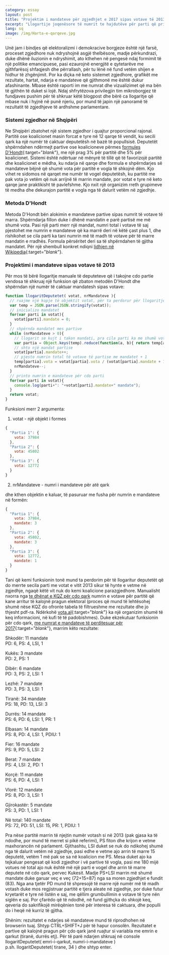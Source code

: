 ```yaml
---
category: essay
layout: post
title: "Projektim i mandateve për zgjedhjet e 2017 sipas votave të 2013"
excerpt: "Llogartije joqenësore të numrit te hajdutëve për parti që pritet të kemi në parlament"
lang: sq
image: /img/Harta-e-qarqeve.jpg
---
```


Unë jam i bindjes që elektoralizmi i demokracive borgjeze është një farsë, proceset zgjedhore nuk ndryshojnë asgjë thelbësore, madje përkundrazi, duke dhënë iluzionin e ndryshimit, ato kthehen në pengesë ndaj formimit të një politike emancipuese, pasi ezaurojnë energjitë e qytetarëve me gjithfarësoj shfaqjesh dhe përrallash, për tu lënë në fund vetëm shijen e hidhur të zhgënjimit.
Por ka diçka në keto sistemet zgjedhore, grafikët me rezultate, hartat, ndarja e mandateve që gjithmonë me është dukur afashinante. Mbase është raporti im me numrat dhe vizualizimet që ma bën të gjithën të duket si lojë. Ndaj shfrytëzova privilegjin tim mikroborgjez të fundjaves pushim për të shkruar këtë blogpost dhe bërë ca llogaritje që mbase nuk i hyjnë në punë njeriu, por mund të japin një panoramë të rezultatit të zgjedhjeve të ardhshme parlamentare.

### Sistemi zgjedhor në Shqipëri

Ne Shqipëri zbatohet një sistem zgjedhor i quajtur proporcional rajonal. Partitë ose koalicionet masin forcat e tyre në 12 qarqe të vendit, ku secili qark ka një numër të caktuar deputetësh në bazë të popullsisë. Deputetët shpërndahen ndërmejt partive ose koalicioneve përmes [formules D'Hondt](https://en.wikipedia.org/wiki/D%27Hondt_method){:target="_blank_"}, me një prag 3% për partitë dhe 5% për koalicionet. Sistemi është ndërtuar në mënyrë të tillë që të favorizojë partitë dhe koalicionet e mëdha, ku ndarja në qarqe dhe formula e shpërndarjes së mandateve bëjnë që shumë vota për partitë e vogla të shkojnë dëm. Kjo vihet re sidomos në qarqet me numër të vogel deputetësh, ku partitë me pak vota jo vetëm që nuk arrijnë të marrin mandate, por votat e tyre në keto qarqe jane praktikisht të pavlefshme. Kjo nxit një organizim rreth grupimeve të medha dhe dekurajon partitë e vogla nga të dalurit vetëm në zgjedhje.

### Metoda D'Hondt

Metoda D'Hondt bën alokimin e mandateve partive sipas numrit të votave të marra. Shpërndarja fillon duke i dhënë mandatin e parë partisë me më shumë vota. Pasi një parti merr një mandat, numri total i votave të saj pjestohet me numrin e mandateve që ka marrë deri në këtë çast plus 1, dhe rishikohet se cila parti ka tani numrin më të madh të votave për të marre mandatin e rradhës. Formula përsëritet deri sa të shpërndahen të gjitha mandatet. Për një shembull konkret ndiqni [lidhjen në Wikipedia](https://en.wikipedia.org/wiki/D%27Hondt_method#Allocation){:target="_blank_"}.

### Projektimi i mandateve sipas votave të 2013

Për mos të bërë llogaritje manuale të deputeteve që i takojne cdo partie vendosa të shkruaj një funksion që zbaton metodën D'Hondt dhe shpërndan një numër të caktuar mandatesh sipas votave:
``` javascript
function llogaritDeputetet( votat, nrMandateve ){
  // ruajme një kopje të objektit votat, për ta perdorur për llogaritje
  var temp = JSON.parse(JSON.stringify(votat));
  // inicializo mandatet
  for(var parti in votat){
    votat[parti].mandate = 0;
  }
  // shpërnda mandatet mes partive
  while (nrMandateve > 0){
    // llogarit se kujt i takon mandati, pra cila parti ka me shumë vota
    var partia = Object.keys(temp).reduce(function(a, b){ return temp[a].vota > temp[b].vota ? a : b });
    // shto një mandat partise
    votat[partia].mandate++;
    // pjesto numrin total të votave të partise me mandatet + 1
    temp[partia].vota = votat[partia].vota / (votat[partia].mandate + 1);
    nrMandateve--;
  }
  // printo numrin e mandateve për cdo parti
  for(var parti in votat){
    console.log(parti+": "+votat[parti].mandate+" mandate");
  }
  return votat;
}
```
Funksioni merr 2 argumenta:
1. votat - një objekt i formes
``` javascript
{
  "Partia 1": {
    vota: 37984
  },
  "Partia 2": {
    vota: 45802
  },
  "Partia 3": {
    vota: 12772
  }
}
```
2. nrMandateve - numri i mandateve për atë qark

dhe kthen objektin e kaluar, të pasuruar me fusha për numrin e mandateve në formën:
``` javascript
{
  "Partia 1": {
    vota: 37984,
    mandate: 3
  },
  "Partia 2": {
    vota: 45802,
    mandate: 3
  },
  "Partia 3": {
    vota: 12772,
    mandate: 1
  }
}
```
Tani që kemi funksionin tonë mund ta perdorim për të llogaritur deputetët që do merrte secila parti me votat e vitit 2013 sikur të hynte e vetme në zgjedhje, ngaqë këtë vit nuk do kemi koalicione parazgjedhore. Manualisht nxorra nga [te dhënat e KQZ për cdo qark](http://cec.org.al/sq-al/PE2013-Results) numrin e votave për partitë që kane arritur të kalojnë pragun elektoral (proces që mund të lehtësohej shumë nëse KQZ do ofronte tabela të filtrueshme me rezultate dhe jo thjesht pdf-ra. Ndërkohë [vota.al](http://vota.al){:target="_blank_"} ka një organizim shumë të keq informacioni, në kufi të të padobishmes). Duke ekzekutuar funksionin për cdo qark, [me numrat e mandateve të perditesuar për 2017](https://grigorm.github.io/img/Harta-e-qarqeve.jpg){:target="_blank_"}, marrim këto rezultate:

Shkodër: 11 mandate    
PD: 6, PS: 4, LSI, 1

Kukës: 3 mandate   
PD: 2, PS: 1

Dibër: 6 mandate   
PD: 3, PS: 2, LSI: 1

Lezhë: 7 mandate   
PD: 3, PS: 3, LSI: 1

Tiranë: 34 mandate   
PS: 18, PD: 13, LSI: 3

Durrës: 14 mandate   
PS: 6, PD: 6, LSI: 1, PR: 1

Elbasan: 14 mandate   
PS: 8, PD: 4, LSI: 1, PDIU: 1

Fier: 16 mandate   
PS: 9, PD: 5, LSI: 2

Berat: 7 mandate   
PS: 4, LSI: 2, PD: 1

Korçë: 11 mandate   
PS: 6, PD: 4, LSI: 1

Vlorë: 12 mandate   
PS: 8, PD: 3, LSI: 1

Gjirokastër: 5 mandate   
PS: 3, PD: 1, LSI: 1

Në total: 140 mandate   
PS: 72, PD: 51, LSI: 15, PR: 1, PDIU: 1

Pra nëse partitë marrin të njejtin numër votash si në 2013 (pak gjasa ka të ndodhe, por mund të merret si pikë referimi), PS fiton dhe krijon e vetme maxhorancën në parlament. Gjithashtu, LSI duket se nuk do ndikohej shumë nga të dalurit vetëm në zgjedhje, pasi edhe e vetme ajo arrin të marre 15 deputetë, vetëm 1 më pak se sa në koalicion me PS. Mesa duket ajo ka tejkaluar pengesat që kodi zgjedhor i vë partive të vogla, pasi me 180 mijë votues në total ajo nuk është më një parti e vogel dhe arrin të marre deputete në cdo qark, pervec Kukesit. Madje PS+LSI marrin më shumë mandate duke garuar veç e veç (72+15=87) nga sa moren zgjedhjet e fundit (83). Nga ana tjetër PD mund të shpresojë të marre një numër më të madh votash duke mos regjistruar partitë e tjera aleate në zgjedhje, por duke futur kryetarët e tyre në listën e saj, me qëllim grumbullimin e votave të tyre nën siglën e saj. Por çfarëdo që të ndodhë, në fund gjithçka do shkojë keq, qeveria do sakrifikojë mirëqënien tonë për interesa të caktuara, dhe populli do i heqë në kurriz të gjitha.

Shënim: rezultatet e ndarjes së mandateve mund të riprodhohen në browserin tuaj. Shtyp CTRL+SHIFT+J për të hapur consolën. Rezultatet e partive që kalojnë pragun për çdo qark janë ruajtur si variabla me emrin e qarkut (tiranë, durrës etj). Për të parë ndarjen shkruaj në console   
llogaritDeputetet( emri-i-qarkut, numri-i-mandateve )  
p.sh. llogaritDeputetet( tirane, 34 ) dhe shtyp enter.

<script>
var shkoder = {
  "PS": {
    vota: 37984
  },
  "PD": {
    vota: 45802
  },
  "LSI": {
    vota: 12772
  },
  "PR": {
    vota: 4930
  },
  "PKDSh": {
    vota: 6764
  }
};
var kukes = {
  "PS": {
    vota: 11385
  },
  "PD": {
    vota: 22426
  },
  "LSI": {
    vota: 5650
  },
  "PR": {
    vota: 2393
  }
};
var diber = {
  "PS": {
    vota: 25103
  },
  "PD": {
    vota: 30137
  },
  "LSI": {
    vota: 10019
  }
};
var lezhe = {
  "PS": {
    vota: 26731
  },
  "PD": {
    vota: 31536
  },
  "LSI": {
    vota: 8721
  },
  "PDK": {
    vota: 2882
  }
};
var tirane = {
  "PS": {
    vota: 198837
  },
  "PD": {
    vota: 151472
  },
  "LSI": {
    vota: 35394
  }
};
var durres = {
  "PS": {
    vota: 60833
  },
  "PD": {
    vota: 52703
  },
  "LSI": {
    vota: 11605
  },
  "PR": {
    vota: 10519
  }
};
var elbasan = {
  "PS": {
    vota: 75086
  },
  "PD": {
    vota: 46788
  },
  "LSI": {
    vota: 18484
  },
  "PDIU": {
    vota: 12110
  },
  "PR": {
    vota: 6266
  }
};
var fier = {
  "PS": {
    vota: 89637
  },
  "PD": {
    vota: 46374
  },
  "LSI": {
    vota: 19677
  },
  "PDIU": {
    vota: 9058
  }
};
var berat = {
  "PS": {
    vota: 42897
  },
  "PD": {
    vota: 19022
  },
  "LSI": {
    vota: 21549
  }
};
var korce = {
  "PS": {
    vota: 63584
  },
  "PD": {
    vota: 47061
  },
  "LSI": {
    vota: 14416
  }
};
var vlore = {
  "PS": {
    vota: 56481
  },
  "PD": {
    vota: 21475
  },
  "LSI": {
    vota: 10552
  },
  "PDIU": {
    vota: 6782
  },
  "PBDNj": {
    vota: 6323
  }
};
var gjirokaster = {
  "PS": {
    vota: 25148
  },
  "PD": {
    vota: 13509
  },
  "LSI": {
    vota: 11534
  },
  "PR": {
    vota: 2642
  },
  "PBDNj": {
    vota: 1872
  }
};
var total = {
  "PS": {
    vota: 713407
  },
  "PD": {
    vota: 528373
  },
  "LSI": {
    vota: 180470
  },
  "PR": {
    vota: 52168
  },
  "PDIU": {
    vota: 44957
  },
  "PBDNJ": {
    vota: 14722
  },
  "PDK": {
    vota: 13288
  }
};
function llogaritDeputetet( votat, nrMandateve ){
  // ruajme një kopje të objektit votat, për ta perdorur për llogaritje
  var temp = JSON.parse(JSON.stringify(votat));
  // inicializo mandatet
  for(var parti in votat){
    votat[parti].mandate = 0;
  }
  // shpërnda mandatet mes partive
  while (nrMandateve > 0){
    // llogarit se kujt i takon mandati, pra cila parti ka me shumë vota
    var partia = Object.keys(temp).reduce(function(a, b){ return temp[a].vota > temp[b].vota ? a : b });
    // shto një mandat partise
    votat[partia].mandate++;
    // pjesto numrin total të votave të partise me mandatet + 1
    temp[partia].vota = votat[partia].vota / (votat[partia].mandate + 1);
    nrMandateve--;
  }
  // printo numrin e mandateve për cdo parti
  for(var parti in votat){
    console.log(parti+": "+votat[parti].mandate+" mandate");
  }
  return votat;
}
</script>

<link rel="stylesheet" href="//cdnjs.cloudflare.com/ajax/libs/highlight.js/9.12.0/styles/default.min.css">
<script src="//cdnjs.cloudflare.com/ajax/libs/highlight.js/9.12.0/highlight.min.js"></script>
<script>hljs.initHighlightingOnLoad();</script>
